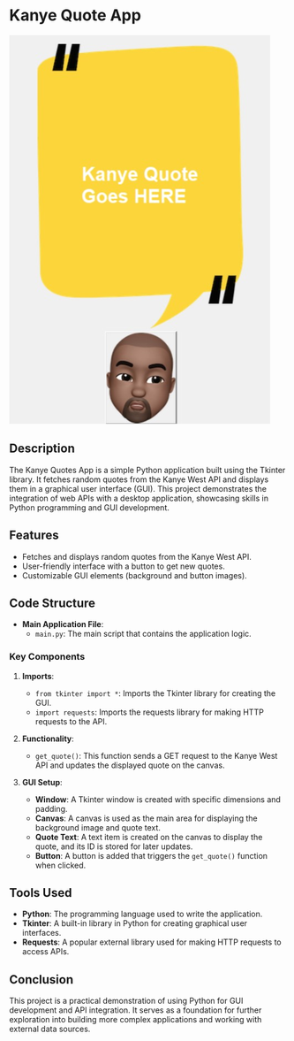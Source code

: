 # Kanye Quote App
![Kanye Quotes App](https://github.com/MogharedWahid/PythonPlayground/blob/main/Intermediate/kanye_quote/KanyeQuote.jpg)

## Description
The Kanye Quotes App is a simple Python application built using the Tkinter library. It fetches random quotes from the Kanye West API and displays them in a graphical user interface (GUI). This project demonstrates the integration of web APIs with a desktop application, showcasing skills in Python programming and GUI development.

## Features
- Fetches and displays random quotes from the Kanye West API.
- User-friendly interface with a button to get new quotes.
- Customizable GUI elements (background and button images).

## Code Structure
- **Main Application File**: 
  - `main.py`: The main script that contains the application logic.
  
### Key Components
1. **Imports**:
   - `from tkinter import *`: Imports the Tkinter library for creating the GUI.
   - `import requests`: Imports the requests library for making HTTP requests to the API.

2. **Functionality**:
   - `get_quote()`: This function sends a GET request to the Kanye West API and updates the displayed quote on the canvas.

3. **GUI Setup**:
   - **Window**: A Tkinter window is created with specific dimensions and padding.
   - **Canvas**: A canvas is used as the main area for displaying the background image and quote text.
   - **Quote Text**: A text item is created on the canvas to display the quote, and its ID is stored for later updates.
   - **Button**: A button is added that triggers the `get_quote()` function when clicked.

## Tools Used
- **Python**: The programming language used to write the application.
- **Tkinter**: A built-in library in Python for creating graphical user interfaces.
- **Requests**: A popular external library used for making HTTP requests to access APIs.

## Conclusion
This project is a practical demonstration of using Python for GUI development and API integration. It serves as a foundation for further exploration into building more complex applications and working with external data sources.
